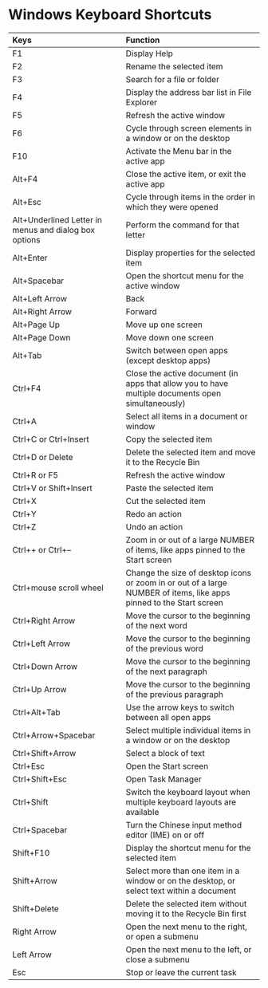 # Windows Keyboard Shortcuts



|Keys|Function|
| :--- | :--- |
|F1|Display Help|
|F2|Rename the selected item|
|F3|Search for a file or folder|
|F4|Display the address bar list in File Explorer|
|F5|Refresh the active window|
|F6|Cycle through screen elements in a window or on the desktop|
|F10|Activate the Menu bar in the active app|
|Alt+F4|Close the active item, or exit the active app|
|Alt+Esc|Cycle through items in the order in which they were opened|
|Alt+Underlined Letter in menus and dialog box options|Perform the command for that letter|
|Alt+Enter|Display properties for the selected item|
|Alt+Spacebar|Open the shortcut menu for the active window|
|Alt+Left Arrow|Back|
|Alt+Right Arrow|Forward|
|Alt+Page Up|Move up one screen|
|Alt+Page Down|Move down one screen|
|Alt+Tab|Switch between open apps (except desktop apps)|
|Ctrl+F4|Close the active document (in apps that allow you to have multiple documents open simultaneously)|
|Ctrl+A|Select all items in a document or window|
|Ctrl+C or Ctrl+Insert|Copy the selected item|
|Ctrl+D or Delete|Delete the selected item and move it to the Recycle Bin|
|Ctrl+R or F5|Refresh the active window|
|Ctrl+V or Shift+Insert|Paste the selected item|
|Ctrl+X|Cut the selected item|
|Ctrl+Y|Redo an action|
|Ctrl+Z|Undo an action|
|Ctrl++ or Ctrl+–|Zoom in or out of a large NUMBER of items, like apps pinned to the Start screen|
|Ctrl+mouse scroll wheel|Change the size of desktop icons or zoom in or out of a large NUMBER of items, like apps pinned to the Start screen|
|Ctrl+Right Arrow|Move the cursor to the beginning of the next word|
|Ctrl+Left Arrow|Move the cursor to the beginning of the previous word|
|Ctrl+Down Arrow|Move the cursor to the beginning of the next paragraph|
|Ctrl+Up Arrow|Move the cursor to the beginning of the previous paragraph|
|Ctrl+Alt+Tab|Use the arrow keys to switch between all open apps|
|Ctrl+Arrow+Spacebar|Select multiple individual items in a window or on the desktop|
|Ctrl+Shift+Arrow|Select a block of text|
|Ctrl+Esc|Open the Start screen|
|Ctrl+Shift+Esc|Open Task Manager|
|Ctrl+Shift|Switch the keyboard layout when multiple keyboard layouts are available|
|Ctrl+Spacebar|Turn the Chinese input method editor (IME) on or off|
|Shift+F10|Display the shortcut menu for the selected item|
|Shift+Arrow|Select more than one item in a window or on the desktop, or select text within a document|
|Shift+Delete|Delete the selected item without moving it to the Recycle Bin first|
|Right Arrow|Open the next menu to the right, or open a submenu|
|Left Arrow|Open the next menu to the left, or close a submenu|
|Esc|Stop or leave the current task|
